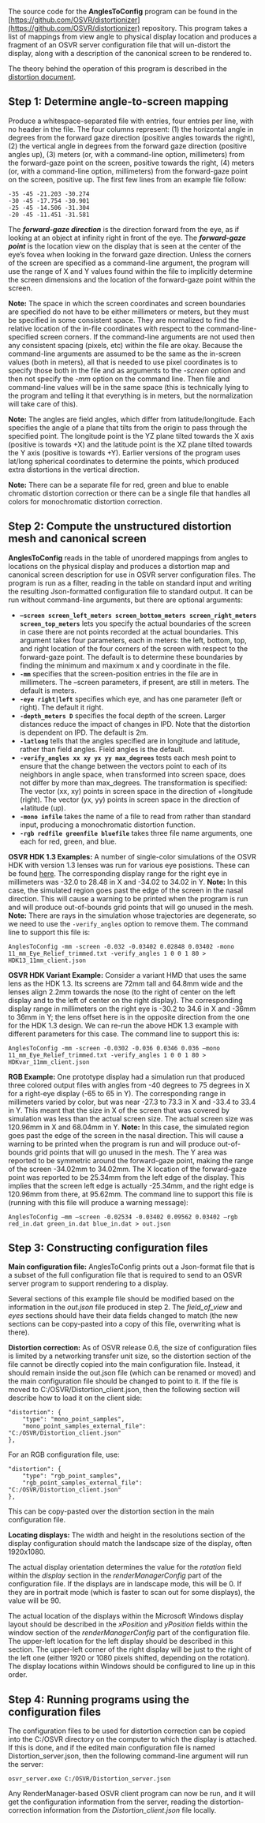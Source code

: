 The source code for the **AnglesToConfig** program can be found in the [https://github.com/OSVR/distortionizer](https://github.com/OSVR/distortionizer) repository.  This program takes a list of mappings from view angle to physical display location and produces a fragment of an OSVR server configuration file that will un-distort the display, along with a description of the canonical screen to be rendered to.

The theory behind the operation of this program is described in the [distortion document](https://github.com/OSVR/OSVR-Docs/blob/master/Configuring/distortion.md).

## Step 1: Determine angle-to-screen mapping

Produce a whitespace-separated file with entries, four entries per line, with no header in the file.  The four columns represent: (1) the horizontal angle in degrees from the forward gaze direction (positive angles towards the right), (2) the vertical angle in degrees from the forward gaze direction (positive angles up), (3) meters (or, with a command-line option, millimeters) from the forward-gaze point on the screen, positive towards the right, (4) meters (or, with a command-line option, millimeters) from the forward-gaze point on the screen, positive up.  The first few lines from an example file follow:

    -35 -45 -21.203 -30.274
    -30 -45 -17.754 -30.901
    -25 -45 -14.506 -31.304
    -20 -45 -11.451 -31.581

The _**forward-gaze direction**_ is the direction forward from the eye, as if looking at an object at infinity right in front of the eye.  The _**forward-gaze point**_ is the location view on the display that is seen at the center of the eye’s fovea when looking in the forward gaze direction.  Unless the corners of the screen are specified as a command-line argument, the program will use the range of X and Y values found within the file to implicitly determine the screen dimensions and the location of the forward-gaze point within the screen.

**Note:** The space in which the screen coordinates and screen boundaries are specified do not have to be either millimeters or meters, but they must be specified in some consistent space.  They are normalized to find the relative location of the in-file coordinates with respect to the command-line-specified screen corners.  If the command-line arguments are not used then any consistent spacing (pixels, etc) within the file are okay.  Because the command-line arguments are assumed to be the same as the in-screen values (both in meters), all that is needed to use pixel coordinates is to specify those both in the file and as arguments to the _-screen_ option and then not specify the _-mm_ option on the command line.  Then file and command-line values will be in the same space (this is technically lying to the program and telling it that everything is in meters, but the normalization will take care of this).

**Note:** The angles are field angles, which differ from latitude/longitude. Each specifies the angle of a plane that tilts from the origin to pass through the specified point. The longitude point is the YZ plane tilted towards the X axis (positive is towards +X) and the latitude point is the XZ plane tilted towards the Y axis (positive is towards +Y). Earlier versions of the program uses lat/long spherical coordinates to determine the points, which produced extra distortions in the vertical direction.

**Note:** There can be a separate file for red, green and blue to enable chromatic distortion correction or there can be a single file that handles all colors for monochromatic distortion correction.

## Step 2: Compute the unstructured distortion mesh and canonical screen

**AnglesToConfig** reads in the table of unordered mappings from angles to locations on the physical display and produces a distortion map and canonical screen description for use in OSVR server configuration files.  The program is run as a filter, reading in the table on standard input and writing the resulting Json-formatted configuration file to standard output.  It can be run without command-line arguments, but there are optional arguments:

* **`–screen screen_left_meters screen_bottom_meters screen_right_meters screen_top_meters`** lets you specify the actual boundaries of the screen in case there are not points recorded at the actual boundaries.  This argument takes four parameters, each in meters: the left, bottom, top, and right location of the four corners of the screen with respect to the forward-gaze point.  The default is to determine these boundaries by finding the minimum and maximum x and y coordinate in the file.
* **`-mm`** specifies that the screen-position entries in the file are in millimeters.  The –screen parameters, if present, are still in meters.  The default is meters.
* **`-eye right|left`** specifies which eye, and has one parameter (left or right).  The default it right.
* **`-depth_meters D`** specifies the focal depth of the screen.  Larger distances reduce the impact of changes in IPD.  Note that the distortion is dependent on IPD.  The default is 2m.
* **`-latlong`** tells that the angles specified are in longitude and latitude, rather than field angles.  Field angles is the default.
* **`-verify_angles xx xy yx yy max_degrees`** tests each mesh point to ensure that the change between the vectors point to each of its neighbors in angle space, when transformed into screen space, does not differ by more than max_degrees.  The transformation is specified: The vector (xx, xy) points in screen space in the direction of +longitude (right).  The vector (yx, yy) points in screen space in the direction of +latitude (up).
* **`-mono infile`** takes the name of a file to read from rather than standard input, producing a monochromatic distortion function.
* **`-rgb redfile greenfile bluefile`** takes three file name arguments, one each for red, green, and blue.

**OSVR HDK 1.3 Examples:** A number of single-color simulations of the OSVR HDK with version 1.3 lenses was run for various eye posistions.  These can be found [here](https://github.com/OSVR/distortionizer/tree/master/angles_to_config/HDK13/2016_02_29).  The corresponding display range for the right eye in millimeters was -32.0 to 28.48 in X and -34.02 to 34.02 in Y.  **Note:** In this case, the simulated region goes past the edge of the screen in the nasal direction.  This will cause a warning to be printed when the program is run and will produce out-of-bounds grid points that will go unused in the mesh.  **Note:** There are rays in the simulation whose trajectories are degenerate, so we need to use the `-verify_angles` option to remove them.  The command line to support this file is:

```
AnglesToConfig -mm -screen -0.032 -0.03402 0.02848 0.03402 -mono 11_mm_Eye_Relief_trimmed.txt -verify_angles 1 0 0 1 80 > HDK13_11mm_client.json
```

**OSVR HDK Variant Example:** Consider a variant HMD that uses the same lens as the HDK 1.3.  Its screens are 72mm tall and 64.8mm wide and the lenses align 2.2mm towards the nose (to the right of center on the left display and to the left of center on the right display).  The corresponding display range in millimeters on the right eye is -30.2 to 34.6 in X and -36mm to 36mm in Y; the lens offset here is in the opposite direction from the one for the HDK 1.3 design.  We can re-run the above HDK 1.3 example with different parameters for this case.  The command line to support this is:

```
AnglesToConfig -mm -screen -0.0302 -0.036 0.0346 0.036 –mono 11_mm_Eye_Relief_trimmed.txt -verify_angles 1 0 0 1 80 > HDKvar_11mm_client.json
```

**RGB Example:** One prototype display had a simulation run that produced three colored output files with angles from -40 degrees to 75 degrees in X for a right-eye display (-65 to 65 in Y).  The corresponding range in millimeters varied by color, but was near -27.3 to 73.3 in X and -33.4 to 33.4 in Y.  This meant that the size in X of the screen that was covered by simulation was less than the actual screen size.  The actual screen size was 120.96mm in X and 68.04mm in Y.  **Note:** In this case, the simulated region goes past the edge of the screen in the nasal direction.  This will cause a warning to be printed when the program is run and will produce out-of-bounds grid points that will go unused in the mesh.  The Y area was reported to be symmetric around the forward-gaze point, making the range of the screen -34.02mm to 34.02mm.  The X location of the forward-gaze point was reported to be 25.34mm from the left edge of the display.  This implies that the screen left edge is actually -25.34mm, and the right edge is 120.96mm from there, at 95.62mm.  The command line to support this file is (running with this file will produce a warning message):

```
AnglesToConfig –mm –screen -0.02534 -0.03402 0.09562 0.03402 –rgb red_in.dat green_in.dat blue_in.dat > out.json
```

## Step 3: Constructing configuration files

**Main configuration file:** AnglesToConfig prints out a Json-format file that is a subset of the full configuration file that is required to send to an OSVR server program to support rendering to a display.

Several sections of this example file should be modified based on the information in the _out.json_ file produced in step 2.  The _field_of_view_ and _eyes_ sections should have their data fields changed to match (the new sections can be copy-pasted into a copy of this file, overwriting what is there).

**Distortion correction:** As of OSVR release 0.6, the size of configuration files is limited by a networking transfer unit size, so the distortion section of the file cannot be directly copied into the main configuration file.  Instead, it should remain inside the out.json file (which can be renamed or moved) and the main configuration file should be changed to point to it.  If the file is moved to C:/OSVR/Distortion_client.json, then the following section will describe how to load it on the client side:

    "distortion": {
        "type": "mono_point_samples",
        "mono_point_samples_external_file": "C:/OSVR/Distortion_client.json"
    },

For an RGB configuration file, use:

    "distortion": {
        "type": "rgb_point_samples",
        "rgb_point_samples_external_file": "C:/OSVR/Distortion_client.json"
    },

This can be copy-pasted over the distortion section in the main configuration file.

**Locating displays:** The width and height in the resolutions section of the display configuration should match the landscape size of the display, often 1920x1080.

The actual display orientation determines the value for the _rotation_ field within the _display_ section in the _renderManagerConfig_ part of the configuration file.  If the displays are in landscape mode, this will be 0.  If they are in portrait mode (which is faster to scan out for some displays), the value will be 90.

The actual location of the displays within the Microsoft Windows display layout should be described in the _xPosition_ and _yPosition_ fields within the window section of the _renderManagerConfig_ part of the configuration file.  The upper-left location for the left display should be described in this section.  The upper-left corner of the right display will be just to the right of the left one (either 1920 or 1080 pixels shifted, depending on the rotation).  The display locations within Windows should be configured to line up in this order.

## Step 4: Running programs using the configuration files

The configuration files to be used for distortion correction can be copied into the C:/OSVR directory on the computer to which the display is attached.  If this is done, and if the edited main configuration file is named Distortion_server.json, then the following command-line argument will run the server:

    osvr_server.exe C:/OSVR/Distortion_server.json

Any RenderManager-based OSVR client program can now be run, and it will get the configuration information from the server, reading the distortion-correction information from the _Distortion_client.json_ file locally.



